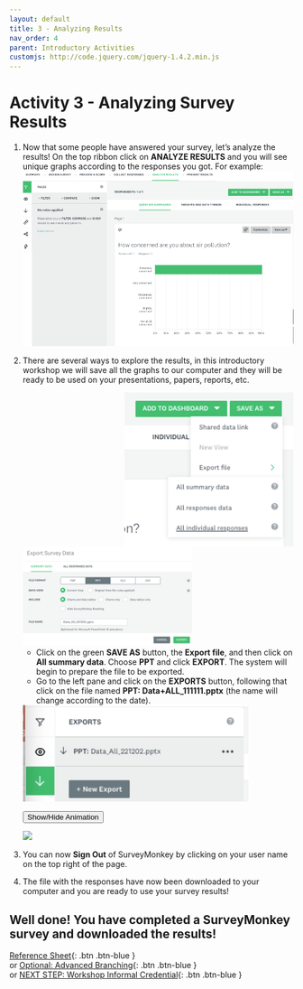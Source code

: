```yaml
---
layout: default
title: 3 - Analyzing Results
nav_order: 4
parent: Introductory Activities
customjs: http://code.jquery.com/jquery-1.4.2.min.js
---
```

# Activity 3 - Analyzing Survey Results

1.	Now that some people have answered your survey, let’s analyze the results! On the top ribbon click on **ANALYZE RESULTS** and you will see unique graphs according to the responses you got. For example: <br>
    <img src="images/act-2/sm-2-01.png" style="width:500px;" alt="create survey"> 
   
2.	There are several ways to explore the results, in this introductory workshop we will save all the graphs to our computer and they will be ready to be used on your presentations, papers, reports, etc. 

    <img src="images/act-2/sm-2-02.png" style="float:right; width:300px;" alt="create survey"> 
    <img src="images/act-2/sm-2-03.png" style="width:300px;" alt="create survey"> 

    - Click on the green **SAVE AS** button, the **Export file**, and then click on **All summary data**.  Choose **PPT** and click **EXPORT**. The system will begin to prepare the file to be exported.
    - Go to the left pane and click on the **EXPORTS** button, following that click on the file named **PPT: Data+ALL_111111.pptx** (the name will change according to the date).
    <img src="images/act-2/sm-2-04.png" style="width:400px;" alt="create survey"> 

     <button onclick="toggle('gif1')">Show/Hide Animation</button>
     <div id="gif1">
     <img src="images/gifs/sm-3-01.gif">
     </div>

3. You can now **Sign Out** of SurveyMonkey by clicking on your user name on the top right of the page. 

4. The file with the responses have now been downloaded to your computer and you are ready to use your survey results!

## Well done!  You have completed a SurveyMonkey survey and downloaded the results!

 <script>  

    function toggle(input) {
        var x = document.getElementById(input);
        if (x.style.display === "none") {
            x.style.display = "block";
        } else {
            x.style.display = "none";
        }
    }
</script>
[Reference Sheet](reference-sheet.html){: .btn .btn-blue }<br> or
[Optional: Advanced Branching](advanced-branching.html){: .btn .btn-blue }<br> or
[NEXT STEP: Workshop Informal Credential](informal-credentials.html){: .btn .btn-blue }

